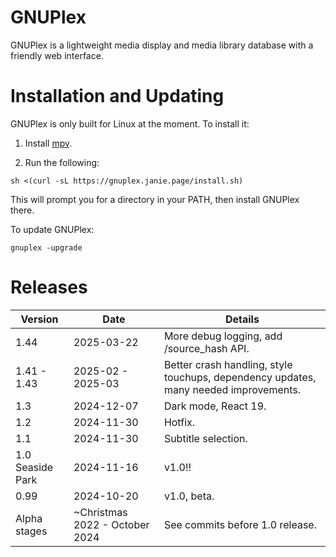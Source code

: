 # GNUPlex

GNUPlex is a lightweight media display and media library database with a
friendly web interface.

# Installation and Updating

GNUPlex is only built for Linux at the moment. To install it:

1. Install [mpv](https://mpv.io/).

2. Run the following:

```shell
sh <(curl -sL https://gnuplex.janie.page/install.sh)
```

This will prompt you for a directory in your PATH, then install GNUPlex there.

To update GNUPlex:

```shell
gnuplex -upgrade
```

# Releases

| Version          | Date                           | Details                                                                              |
| ---------------- | ------------------------------ | ------------------------------------------------------------------------------------ |
| 1.44             | 2025-03-22                     | More debug logging, add /source_hash API.                                            |
| 1.41 - 1.43      | 2025-02 - 2025-03              | Better crash handling, style touchups, dependency updates, many needed improvements. |
| 1.3              | 2024-12-07                     | Dark mode, React 19.                                                                 |
| 1.2              | 2024-11-30                     | Hotfix.                                                                              |
| 1.1              | 2024-11-30                     | Subtitle selection.                                                                  |
| 1.0 Seaside Park | 2024-11-16                     | v1.0!!                                                                               |
| 0.99             | 2024-10-20                     | v1.0, beta.                                                                          |
| Alpha stages     | ~Christmas 2022 - October 2024 | See commits before 1.0 release.                                                      |
